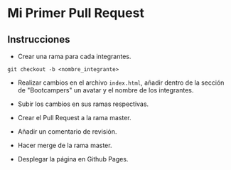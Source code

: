 # Mi Primer Pull Request

## Instrucciones

- Crear una rama para cada integrantes.

```
git checkout -b <nombre_integrante>
```

- Realizar cambios en el archivo `index.html`, añadir dentro de la sección de "Bootcampers" un avatar y el nombre de los integrantes.

- Subir los cambios en sus ramas respectivas.

- Crear el Pull Request a la rama master.

- Añadir un comentario de revisión.

- Hacer merge de la rama master.

- Desplegar la página en Github Pages.